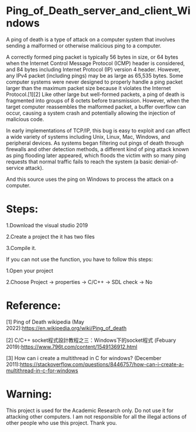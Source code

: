 # Ping_of_Death_server_and_client_Windows

A ping of death is a type of attack on a computer system that involves sending a malformed or otherwise malicious ping to a computer.

A correctly formed ping packet is typically 56 bytes in size, or 64 bytes when the Internet Control Message Protocol (ICMP) header is considered, and 84 bytes including Internet Protocol (IP) version 4 header. However, any IPv4 packet (including pings) may be as large as 65,535 bytes. Some computer systems were never designed to properly handle a ping packet larger than the maximum packet size because it violates the Internet Protocol.[1][2] Like other large but well-formed packets, a ping of death is fragmented into groups of 8 octets before transmission. However, when the target computer reassembles the malformed packet, a buffer overflow can occur, causing a system crash and potentially allowing the injection of malicious code.

In early implementations of TCP/IP, this bug is easy to exploit and can affect a wide variety of systems including Unix, Linux, Mac, Windows, and peripheral devices. As systems began filtering out pings of death through firewalls and other detection methods, a different kind of ping attack known as ping flooding later appeared, which floods the victim with so many ping requests that normal traffic fails to reach the system (a basic denial-of-service attack).

And this source uses the ping on Windows to process the attack on a computer.

# Steps:

1.Download the visual studio 2019

2.Create a project the it has two files

3.Compile it.

If you can not use the function, you have to follow this steps:

1.Open your project

2.Choose Project -> properties -> C/C++ -> SDL check -> No


# Reference:

[1] Ping of Death wikipedia (May 2022):https://en.wikipedia.org/wiki/Ping_of_death

[2] C/C++ socket程式設計教程之三：Windows下的socket程式 (Febuary 2019):https://www.796t.com/content/1549136912.html

[3] How can i create a multithread in C for windows? (December 2011):https://stackoverflow.com/questions/8446757/how-can-i-create-a-multithread-in-c-for-windows

# Warning:
This project is used for the Academic Research only. Do not use it for attacking other computers. I am not responsible for all the illegal actions of other people who use this project. Thank you.


